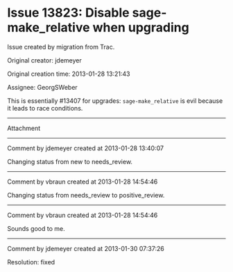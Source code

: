 # Issue 13823: Disable sage-make_relative when upgrading

Issue created by migration from Trac.

Original creator: jdemeyer

Original creation time: 2013-01-28 13:21:43

Assignee: GeorgSWeber

This is essentially #13407 for upgrades: `sage-make_relative` is evil because it leads to race conditions.


---

Attachment


---

Comment by jdemeyer created at 2013-01-28 13:40:07

Changing status from new to needs_review.


---

Comment by vbraun created at 2013-01-28 14:54:46

Changing status from needs_review to positive_review.


---

Comment by vbraun created at 2013-01-28 14:54:46

Sounds good to me.


---

Comment by jdemeyer created at 2013-01-30 07:37:26

Resolution: fixed
